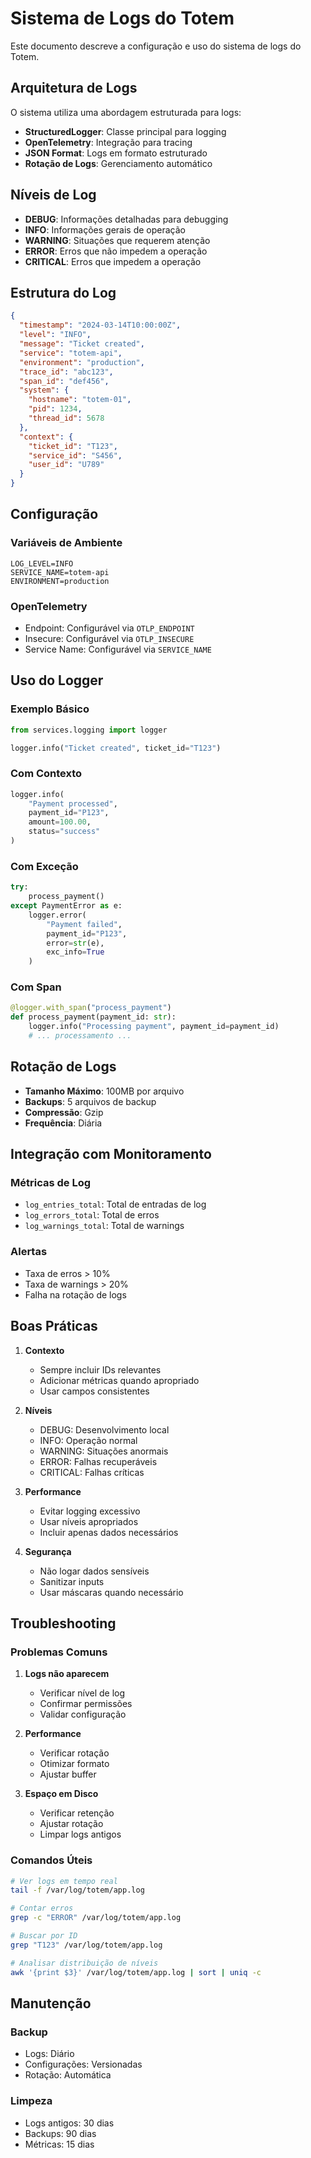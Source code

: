 # Sistema de Logs do Totem

Este documento descreve a configuração e uso do sistema de logs do Totem.

## Arquitetura de Logs

O sistema utiliza uma abordagem estruturada para logs:

- **StructuredLogger**: Classe principal para logging
- **OpenTelemetry**: Integração para tracing
- **JSON Format**: Logs em formato estruturado
- **Rotação de Logs**: Gerenciamento automático

## Níveis de Log

- **DEBUG**: Informações detalhadas para debugging
- **INFO**: Informações gerais de operação
- **WARNING**: Situações que requerem atenção
- **ERROR**: Erros que não impedem a operação
- **CRITICAL**: Erros que impedem a operação

## Estrutura do Log

```json
{
  "timestamp": "2024-03-14T10:00:00Z",
  "level": "INFO",
  "message": "Ticket created",
  "service": "totem-api",
  "environment": "production",
  "trace_id": "abc123",
  "span_id": "def456",
  "system": {
    "hostname": "totem-01",
    "pid": 1234,
    "thread_id": 5678
  },
  "context": {
    "ticket_id": "T123",
    "service_id": "S456",
    "user_id": "U789"
  }
}
```

## Configuração

### Variáveis de Ambiente

```env
LOG_LEVEL=INFO
SERVICE_NAME=totem-api
ENVIRONMENT=production
```

### OpenTelemetry

- Endpoint: Configurável via `OTLP_ENDPOINT`
- Insecure: Configurável via `OTLP_INSECURE`
- Service Name: Configurável via `SERVICE_NAME`

## Uso do Logger

### Exemplo Básico

```python
from services.logging import logger

logger.info("Ticket created", ticket_id="T123")
```

### Com Contexto

```python
logger.info(
    "Payment processed",
    payment_id="P123",
    amount=100.00,
    status="success"
)
```

### Com Exceção

```python
try:
    process_payment()
except PaymentError as e:
    logger.error(
        "Payment failed",
        payment_id="P123",
        error=str(e),
        exc_info=True
    )
```

### Com Span

```python
@logger.with_span("process_payment")
def process_payment(payment_id: str):
    logger.info("Processing payment", payment_id=payment_id)
    # ... processamento ...
```

## Rotação de Logs

- **Tamanho Máximo**: 100MB por arquivo
- **Backups**: 5 arquivos de backup
- **Compressão**: Gzip
- **Frequência**: Diária

## Integração com Monitoramento

### Métricas de Log

- `log_entries_total`: Total de entradas de log
- `log_errors_total`: Total de erros
- `log_warnings_total`: Total de warnings

### Alertas

- Taxa de erros > 10%
- Taxa de warnings > 20%
- Falha na rotação de logs

## Boas Práticas

1. **Contexto**
   - Sempre incluir IDs relevantes
   - Adicionar métricas quando apropriado
   - Usar campos consistentes

2. **Níveis**
   - DEBUG: Desenvolvimento local
   - INFO: Operação normal
   - WARNING: Situações anormais
   - ERROR: Falhas recuperáveis
   - CRITICAL: Falhas críticas

3. **Performance**
   - Evitar logging excessivo
   - Usar níveis apropriados
   - Incluir apenas dados necessários

4. **Segurança**
   - Não logar dados sensíveis
   - Sanitizar inputs
   - Usar máscaras quando necessário

## Troubleshooting

### Problemas Comuns

1. **Logs não aparecem**
   - Verificar nível de log
   - Confirmar permissões
   - Validar configuração

2. **Performance**
   - Verificar rotação
   - Otimizar formato
   - Ajustar buffer

3. **Espaço em Disco**
   - Verificar retenção
   - Ajustar rotação
   - Limpar logs antigos

### Comandos Úteis

```bash
# Ver logs em tempo real
tail -f /var/log/totem/app.log

# Contar erros
grep -c "ERROR" /var/log/totem/app.log

# Buscar por ID
grep "T123" /var/log/totem/app.log

# Analisar distribuição de níveis
awk '{print $3}' /var/log/totem/app.log | sort | uniq -c
```

## Manutenção

### Backup
- Logs: Diário
- Configurações: Versionadas
- Rotação: Automática

### Limpeza
- Logs antigos: 30 dias
- Backups: 90 dias
- Métricas: 15 dias 